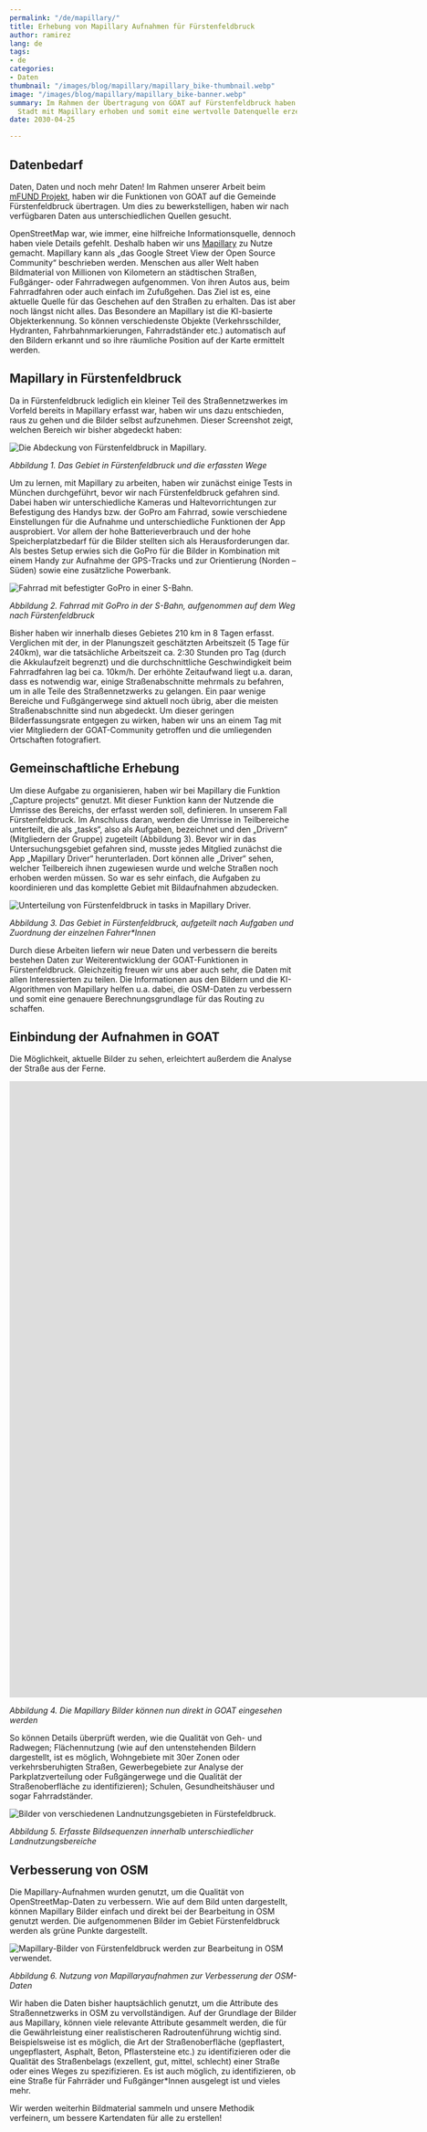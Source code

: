 ```yaml
---
permalink: "/de/mapillary/"
title: Erhebung von Mapillary Aufnahmen für Fürstenfeldbruck
author: ramirez
lang: de
tags:
- de
categories:
- Daten
thumbnail: "/images/blog/mapillary/mapillary_bike-thumbnail.webp"
image: "/images/blog/mapillary/mapillary_bike-banner.webp"
summary: Im Rahmen der Übertragung von GOAT auf Fürstenfeldbruck haben wir die gesamte
  Stadt mit Mapillary erhoben und somit eine wertvolle Datenquelle erzeugt.
date: 2030-04-25

---
```

## Datenbedarf

Daten, Daten und noch mehr Daten! Im Rahmen unserer Arbeit beim [mFUND Projekt](https://www.bmvi.de/SharedDocs/DE/Artikel/DG/mfund-projekte/GOAT.html), haben wir die Funktionen von GOAT auf die Gemeinde Fürstenfeldbruck übertragen. Um dies zu bewerkstelligen, haben wir nach verfügbaren Daten aus unterschiedlichen Quellen gesucht.

OpenStreetMap war, wie immer, eine hilfreiche Informationsquelle, dennoch haben viele Details gefehlt. Deshalb haben wir uns [Mapillary](https://www.mapillary.com/) zu Nutze gemacht. Mapillary kann als „das Google Street View der Open Source Community“ beschrieben werden. Menschen aus aller Welt haben Bildmaterial von Millionen von Kilometern an städtischen Straßen, Fußgänger- oder Fahrradwegen aufgenommen. Von ihren Autos aus, beim Fahrradfahren oder auch einfach im Zufußgehen. Das Ziel ist es, eine aktuelle Quelle für das Geschehen auf den Straßen zu erhalten. Das ist aber noch längst nicht alles. Das Besondere an Mapillary ist die KI-basierte Objekterkennung. So können verschiedenste Objekte (Verkehrsschilder, Hydranten, Fahrbahnmarkierungen, Fahrradständer etc.) automatisch auf den Bildern erkannt und so ihre räumliche Position auf der Karte ermittelt werden.

## Mapillary in Fürstenfeldbruck

Da in Fürstenfeldbruck lediglich ein kleiner Teil des Straßennetzwerkes im Vorfeld bereits in Mapillary erfasst war, haben wir uns dazu entschieden, raus zu gehen und die Bilder selbst aufzunehmen. Dieser Screenshot zeigt, welchen Bereich wir bisher abgedeckt haben:

![Die Abdeckung von Fürstenfeldbruck in Mapillary.](/images/blog/mapillary/mapillary_ffb.png "Erfasste Wege in Fürstenfeldbruck")

_Abbildung 1. Das Gebiet in Fürstenfeldbruck und die erfassten Wege_

Um zu lernen, mit Mapillary zu arbeiten, haben wir zunächst einige Tests in München durchgeführt, bevor wir nach Fürstenfeldbruck gefahren sind. Dabei haben wir unterschiedliche Kameras und Haltevorrichtungen zur Befestigung des Handys bzw. der GoPro am Fahrrad, sowie verschiedene Einstellungen für die Aufnahme und unterschiedliche Funktionen der App ausprobiert. Vor allem der hohe Batterieverbrauch und der hohe Speicherplatzbedarf für die Bilder stellten sich als Herausforderungen dar. Als bestes Setup erwies sich die GoPro für die Bilder in Kombination mit einem Handy zur Aufnahme der GPS-Tracks und zur Orientierung (Norden – Süden) sowie eine zusätzliche Powerbank.

![Fahrrad mit befestigter GoPro in einer S-Bahn.](/images/blog/mapillary/mapillary_bike.jpg "Mit dem Fahrrad auf dem Weg nach Fürstenfeldbruck.")

_Abbildung 2. Fahrrad mit GoPro in der S-Bahn, aufgenommen auf dem Weg nach Fürstenfeldbruck_

Bisher haben wir innerhalb dieses Gebietes 210 km in 8 Tagen erfasst. Verglichen mit der, in der Planungszeit geschätzten Arbeitszeit (5 Tage für 240km), war die tatsächliche Arbeitszeit ca. 2:30 Stunden pro Tag (durch die Akkulaufzeit begrenzt) und die durchschnittliche Geschwindigkeit beim Fahrradfahren lag bei ca. 10km/h. Der erhöhte Zeitaufwand liegt u.a. daran, dass es notwendig war, einige Straßenabschnitte mehrmals zu befahren, um in alle Teile des Straßennetzwerks zu gelangen. Ein paar wenige Bereiche und Fußgängerwege sind aktuell noch übrig, aber die meisten Straßenabschnitte sind nun abgedeckt. Um dieser geringen Bilderfassungsrate entgegen zu wirken, haben wir uns an einem Tag mit vier Mitgliedern der GOAT-Community getroffen und die umliegenden Ortschaften fotografiert.

## Gemeinschaftliche Erhebung

Um diese Aufgabe zu organisieren, haben wir bei Mapillary die Funktion „Capture projects“ genutzt. Mit dieser Funktion kann der Nutzende die Umrisse des Bereichs, der erfasst werden soll, definieren. In unserem Fall Fürstenfeldbruck. Im Anschluss daran, werden die Umrisse in Teilbereiche unterteilt, die als „tasks“, also als Aufgaben, bezeichnet und den „Drivern“ (Mitgliedern der Gruppe) zugeteilt (Abbildung 3). Bevor wir in das Untersuchungsgebiet gefahren sind, musste jedes Mitglied zunächst die App „Mapillary Driver“ herunterladen. Dort können alle „Driver“ sehen, welcher Teilbereich ihnen zugewiesen wurde und welche Straßen noch erhoben werden müssen. So war es sehr einfach, die Aufgaben zu koordinieren und das komplette Gebiet mit Bildaufnahmen abzudecken.

![Unterteilung von Fürstenfeldbruck in tasks in Mapillary Driver.](/images/blog/mapillary/mapillary_tasks.png "Karte von Fürstenfeldbruck")

_Abbildung 3. Das Gebiet in Fürstenfeldbruck, aufgeteilt nach Aufgaben und Zuordnung der einzelnen Fahrer*Innen_

Durch diese Arbeiten liefern wir neue Daten und verbessern die bereits bestehen Daten zur Weiterentwicklung der GOAT-Funktionen in Fürstenfeldbruck. Gleichzeitig freuen wir uns aber auch sehr, die Daten mit allen Interessierten zu teilen. Die Informationen aus den Bildern und die KI-Algorithmen von Mapillary helfen u.a. dabei, die OSM-Daten zu verbessern und somit eine genauere Berechnungsgrundlage für das Routing zu schaffen.

## Einbindung der Aufnahmen in GOAT

Die Möglichkeit, aktuelle Bilder zu sehen, erleichtert außerdem die Analyse der Straße aus der Ferne.

<iframe data-uk-responsive class="embed-responsive-item" src="https://player.vimeo.com/video/411741106?texttrack=en&autoplay=1&loop=1&autopause=0" allow="autoplay; fullscreen" frameborder="0" webkitallowfullscreen mozallowfullscreen allowfullscreen width="1920" height="1080"></iframe>

_Abbildung 4. Die Mapillary Bilder können nun direkt in GOAT eingesehen werden_

So können Details überprüft werden, wie die Qualität von Geh- und Radwegen; Flächennutzung (wie auf den untenstehenden Bildern dargestellt, ist es möglich, Wohngebiete mit 30er Zonen oder verkehrsberuhigten Straßen, Gewerbegebiete zur Analyse der Parkplatzverteilung oder Fußgängerwege und die Qualität der Straßenoberfläche zu identifizieren); Schulen, Gesundheitshäuser und sogar Fahrradständer.

![Bilder von verschiedenen Landnutzungsgebieten in Fürstefeldbruck.](/images/blog/mapillary/mapillary_sequences.png "Bildsequenzen aus Fürstenfeldbruck.")

_Abbildung 5. Erfasste Bildsequenzen innerhalb unterschiedlicher Landnutzungsbereiche_

## Verbesserung von OSM

Die Mapillary-Aufnahmen wurden genutzt, um die Qualität von OpenStreetMap-Daten zu verbessern. Wie auf dem Bild unten dargestellt, können Mapillary Bilder einfach und direkt bei der Bearbeitung in OSM genutzt werden. Die aufgenommenen Bilder im Gebiet Fürstenfeldbruck werden als grüne Punkte dargestellt.

![Mapillary-Bilder von Fürstenfeldbruck werden zur Bearbeitung in OSM verwendet.](/images/blog/mapillary/mapillary_osm.png "OSM-Daten mit Mapillaryaufnahmen verbessern.")

_Abbildung 6. Nutzung von Mapillaryaufnahmen zur Verbesserung der OSM-Daten_

Wir haben die Daten bisher hauptsächlich genutzt, um die Attribute des Straßennetzwerks in OSM zu vervollständigen. Auf der Grundlage der Bilder aus Mapillary, können viele relevante Attribute gesammelt werden, die für die Gewährleistung einer realistischeren Radroutenführung wichtig sind. Beispielsweise ist es möglich, die Art der Straßenoberfläche (gepflastert, ungepflastert, Asphalt, Beton, Pflastersteine etc.) zu identifizieren oder die Qualität des Straßenbelags (exzellent, gut, mittel, schlecht) einer Straße oder eines Weges zu spezifizieren. Es ist auch möglich, zu identifizieren, ob eine Straße für Fahrräder und Fußgänger*Innen ausgelegt ist und vieles mehr.

Wir werden weiterhin Bildmaterial sammeln und unsere Methodik verfeinern, um bessere Kartendaten für alle zu erstellen!